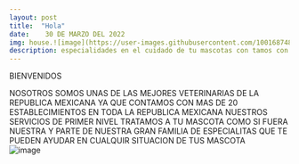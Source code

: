 ```yaml
---
layout: post
title:  "Hola"
date:    30 DE MARZO DEL 2022
img: house.![image](https://user-images.githubusercontent.com/100168748/161849950-50a46f09-c848-4549-a2d9-cb5087663dfb.png)
description: especialidades en el cuidado de tu mascotas con tamos con los mejores especialistas para cada mascotas o ave que tengas reconociods por todo la republica mexicana  
---
```

BIENVENIDOS 
 
 NOSOTROS SOMOS UNAS DE LAS MEJORES VETERINARIAS DE LA REPUBLICA MEXICANA YA QUE CONTAMOS CON MAS DE 20 ESTABLECIMIENTOS EN TODA LA REPUBLICA MEXICANA
 NUESTROS SERVICIOS DE PRIMER NIVEL TRATAMOS A TU MASCOTA COMO SI FUERA NUESTRA Y PARTE DE NUESTRA GRAN FAMILIA DE ESPECIALITAS QUE TE PUEDEN AYUDAR EN CUALQUIR SITUACION DE TUS MASCOTA  
 ![image](https://user-images.githubusercontent.com/100168748/161850813-34b3f0ad-f922-42c1-a7a1-0eb9135e5b0e.png)

